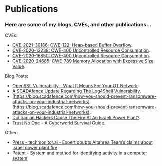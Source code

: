 # Publications
### Here are some of my blogs, CVEs, and other publications...

CVEs:
* [CVE-2021-30186: CWE-122: Heap-based Buffer Overflow](https://blog.scadafence.com/scadafence-researchers-discover-a-vulnerability-in-the-codesys-development-system).
* [CVE-2020-13238: CWE-400 Uncontrolled Resource Consumption](https://blog.scadafence.com/scadafence-researchers-discover-a-vulnerability-in-mitsubishi-electric-melsec-iq-r-series-cpu-dos).
* [CVE-2020-16850: CWE-400 Uncontrolled Resource Consumption](https://blog.scadafence.com/vulnerability-in-mitsubishi-electric-melsec-iq-r-series).
* [CVE-2020-24685: CWE-789 Memory Allocation with Excessive Size Value](https://blog.scadafence.com/scadafence-researchers-discover-a-dos-vulnerability-in-abb-ac500-eco-cpus).

Blog Posts:
* [OpenSSL Vulnerability - What It Means For Your OT Network](https://blog.scadafence.com/openssl-vulnerability-and-ot-networks).
* [A SCADAfence Update Regarding The Log4Shell Vulnerability](https://blog.scadafence.com/a-scadafence-update-regarding-the-log4shell-vulnerability-1).
* [https://blog.scadafence.com/how-you-should-prevent-ransomware-attacks-on-your-industrial-networks](https://blog.scadafence.com/how-you-should-prevent-ransomware-attacks-on-your-industrial-networks).
* [Did Iranian Hackers Cause The Fire At An Israeli Power Plant?](https://blog.scadafence.com/fire-orot-yosef-power-plant).
* [Trust No One – A Cyberworld Survival Guide](https://threatpoint.checkpoint.com/ThreatPortal/threat?threatId=743&threatType=publication).

Other:
* [Press - techmonitor.ai - Expert doubts Altahrea Team’s claims about Israel power plant fire](https://techmonitor.ai/technology/cybersecurity/alahrea-team-power-plant-fire-israel)
* [Patent - System and method for identifying activity in a computer system](https://patentimages.storage.googleapis.com/5c/95/46/fbcb78097675de/US20200226257A1.pdf)
